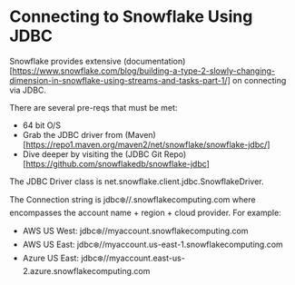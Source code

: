 # Connecting to Snowflake Using JDBC

Snowflake provides extensive (documentation)[https://www.snowflake.com/blog/building-a-type-2-slowly-changing-dimension-in-snowflake-using-streams-and-tasks-part-1/] on connecting via JDBC.

There are several pre-reqs that must be met:
-  64 bit O/S 
-  Grab the JDBC driver from (Maven)[https://repo1.maven.org/maven2/net/snowflake/snowflake-jdbc/]
-  Dive deeper by visiting the (JDBC Git Repo)[https://github.com/snowflakedb/snowflake-jdbc]

The JDBC Driver class is net.snowflake.client.jdbc.SnowflakeDriver.  

The Connection string is jdbc:snowflake://<account>.snowflakecomputing.com where <account> encompasses the account name + region + cloud provider.  For example:
-  AWS US West:  jdbc:snowflake://myaccount.snowflakecomputing.com
-  AWS US East:  jdbc:snowflake://myaccount.us-east-1.snowflakecomputing.com
-  Azure US East: jdbc:snowflake://myaccount.east-us-2.azure.snowflakecomputing.com 
